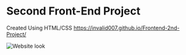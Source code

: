# Second Front-End Project
Created Using HTML/CSS 
https://invalid007.github.io/Frontend-2nd-Project/

![Website look](https://github.com/invalid007/Frontend-2nd-Project/assets/126184615/5b21fcd4-ea62-4bb6-8b42-35fde43eafc9)
